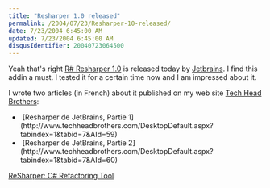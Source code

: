 ```yaml
---
title: "Resharper 1.0 released"
permalink: /2004/07/23/Resharper-10-released/
date: 7/23/2004 6:45:00 AM
updated: 7/23/2004 6:45:00 AM
disqusIdentifier: 20040723064500
---
```

Yeah that's right [R# Resharper 1.0](http://www.jetbrains.com/resharper/index.html) is released today by [Jetbrains](http://www.jetbrains.com/). I find this addin a must. I tested it for a certain time now and I am impressed about it.

I wrote two articles (in French) about it published on my web site [<a title="Tech Head Brothers" href="http://www.techheadbrothers.com">Tech Head Brothers</a>](http://www.techheadbrothers.com):
<!-- more -->

<ul>
<li> <span class="ItemTitle">[Resharper de JetBrains, Partie 1](http://www.techheadbrothers.com/DesktopDefault.aspx?tabindex=1&tabid=7&AId=59) </span></li>
<li><span class="ItemTitle"> <span class="ItemTitle">[Resharper de JetBrains, Partie 2](http://www.techheadbrothers.com/DesktopDefault.aspx?tabindex=1&tabid=7&AId=60)</span></span></li></ul>


[ReSharper: C# Refactoring Tool](http://www.jetbrains.com/resharper/index.html)
